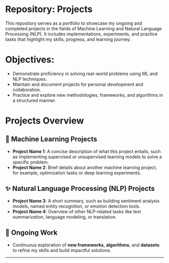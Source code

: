 # Repository: Projects
This repository serves as a portfolio to showcase my ongoing and completed projects in the fields of Machine Learning and Natural Language Processing (NLP). It includes implementations, experiments, and practice tasks that highlight my skills, progress, and learning journey.

# Objectives:
- Demonstrate proficiency in solving real-world problems using ML and NLP techniques.
- Maintain and document projects for personal development and collaboration.
- Practice and explore new methodologies, frameworks, and algorithms in a structured manner.
# Projects Overview

## 📂 Machine Learning Projects
- **Project Name 1**: A concise description of what this project entails, such as implementing supervised or unsupervised learning models to solve a specific problem.  
- **Project Name 2**: Brief details about another machine learning project, for example, optimization tasks or deep learning experiments.

## ✨ Natural Language Processing (NLP) Projects
- **Project Name 3**: A short summary, such as building sentiment analysis models, named entity recognition, or emotion detection tools.  
- **Project Name 4**: Overview of other NLP-related tasks like text summarization, language modeling, or translation.

## 🚀 Ongoing Work
- Continuous exploration of **new frameworks**, **algorithms**, and **datasets** to refine my skills and build impactful solutions.

---

